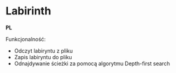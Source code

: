 # Labirinth

**PL**

Funkcjonalność:
 - Odczyt labiryntu z pliku
 - Zapis labiryntu do pliku
 - Odnajdywanie ścieżki za pomocą algorytmu Depth-first search
